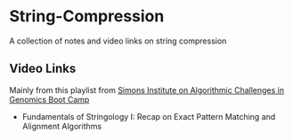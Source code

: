 # String-Compression
A collection of notes and video links on string compression 

## Video Links

Mainly from this playlist from [Simons Institute on Algorithmic Challenges in Genomics Boot Camp](https://www.youtube.com/playlist?list=PLgKuh-lKre12ZVs64CuC2fclJ7D2mcMww)

- Fundamentals of Stringology I: Recap on Exact Pattern Matching and Alignment Algorithms 







